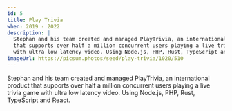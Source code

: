 ```yaml
---
id: 5
title: Play Trivia
when: 2019 - 2022
description: |
  Stephan and his team created and managed PlayTrivia, an international product
  that supports over half a million concurrent users playing a live trivia game
  with ultra low latency video. Using Node.js, PHP, Rust, TypeScript and React.
imageUrl: https://picsum.photos/seed/play-trivia/1020/510
---
```


Stephan and his team created and managed PlayTrivia, an international product
that supports over half a million concurrent users playing a live trivia game
with ultra low latency video. Using Node.js, PHP, Rust, TypeScript and React.
